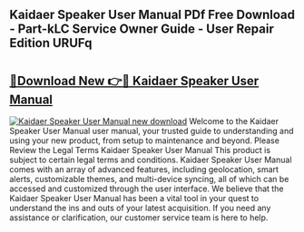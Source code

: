 ## Kaidaer Speaker User Manual PDf Free Download - Part-kLC Service Owner Guide - User Repair Edition URUFq

# <h2><a href="http://bc31652.oget.top/?id=Kaidaer+Speaker+User+Manual">🔗Download New 👉🔴 Kaidaer Speaker User Manual</a></h2>

[![Kaidaer Speaker User Manual new download](https://i.imgur.com/5g1atiW.png)](http://bc31652.oget.top/?id=Kaidaer+Speaker+User+Manual)
Welcome to the Kaidaer Speaker User Manual user manual, your trusted guide to understanding and using your new product, from setup to maintenance and beyond. Please Review the Legal Terms Kaidaer Speaker User Manual This product is subject to certain legal terms and conditions. Kaidaer Speaker User Manual comes with an array of advanced features, including geolocation, smart alerts, customizable themes, and multi-device syncing, all of which can be accessed and customized through the user interface. We believe that the Kaidaer Speaker User Manual has been a vital tool in your quest to understand the ins and outs of your latest acquisition. If you need any assistance or clarification, our customer service team is here to help.
